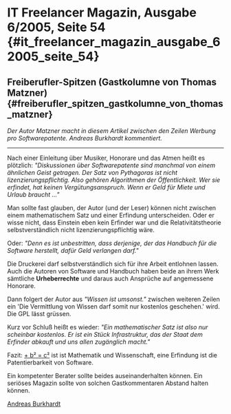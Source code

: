 # IT Freelancer Magazin, Ausgabe 6/2005, Seite 54 {#it_freelancer_magazin_ausgabe_62005_seite_54}

## Freiberufler-Spitzen (Gastkolumne von Thomas Matzner) {#freiberufler_spitzen_gastkolumne_von_thomas_matzner}

*Der Autor Matzner macht in diesem Artikel zwischen den Zeilen Werbung
pro Softwarepatente. Andreas Burkhardt kommentiert.*

------------------------------------------------------------------------

Nach einer Einleitung über Musiker, Honorare und das Atmen heißt es
plötzlich: *\"Diskussionen über Softwarepatente sind manchmal von einem
ähnlichen Geist getragen. Der Satz von Pythagoras ist nicht
lizenzierungspflichtig. Also gehören Algorithmen der Öffentlichkeit. Wer
sie erfindet, hat keinen Vergütungsanspruch. Wenn er Geld für Miete und
Urlaub braucht \...\"*

Man sollte fast glauben, der Autor (und der Leser) können nicht zwischen
einem mathematischem Satz und einer Erfindung unterscheiden. Oder er
wisse nicht, dass Einstein eben kein Erfinder war und die
Relativitätstheorie selbstverständlich nicht lizenzierungspflichtig
wäre.

Oder: *\"Denn es ist unbestritten, dass derjenige, der das Handbuch für
die Software herstellt, dafür Geld verlangen darf.\"*

Die Druckerei darf selbstverständlich sich für ihre Arbeit entlohnen
lassen. Auch die Autoren von Software und Handbuch haben beide an ihrem
Werk sämtliche **Urheberrechte** und daraus auch Ansprüche auf
angemessene Honorare.

Dann folgert der Autor aus *\"Wissen ist umsonst.\"* zwischen weiteren
Zeilen ein \'Die Vermittlung von Wissen darf somit nur kostenlos
geschehen.\' wird. Die GPL lässt grüssen.

Kurz vor Schluß heißt es wieder: *\"Ein mathematischer Satz ist also nur
scheinbar kostenlos. Er ist ein Stück Infrastruktur, das der Staat dem
Erfinder abkauft und uns allen zugänglich macht.\"*

Fazit: [+ b² = c²](=a² "wikilink") ist ist Mathematik und Wissenschaft,
eine Erfindung ist die Patentierbarkeit von Software.

Ein kompetenter Berater sollte beides auseinanderhalten können. Ein
seriöses Magazin sollte von solchen Gastkommentaren Abstand halten
können.

[Andreas Burkhardt](http://belug.de/~andreaz/ "wikilink")
